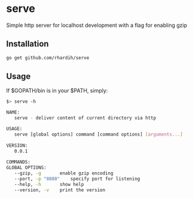 # serve
Simple http server for localhost development with a flag for enabling gzip

## Installation

```bash
go get github.com/rhardih/serve
```

## Usage

If $GOPATH/bin is in your $PATH, simply:


```bash
$> serve -h

NAME:
   serve - deliver content of current directory via http

USAGE:
   serve [global options] command [command options] [arguments...]
   
VERSION:
   0.0.1
   
COMMANDS:
GLOBAL OPTIONS:
   --gzip, -g		enable gzip encoding
   --port, -p "8080"	specify port for listening
   --help, -h		show help
   --version, -v	print the version
   
```
